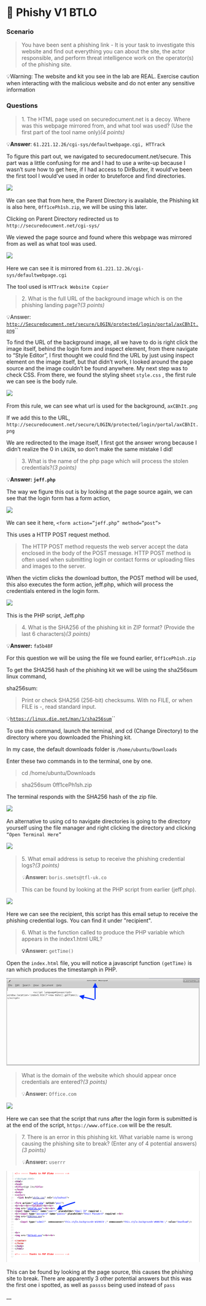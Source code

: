 # 📝 Phishy V1 BTLO

### **Scenario** <a href="#969c9a08-be6b-49c2-8592-b58076e9b0d5" id="969c9a08-be6b-49c2-8592-b58076e9b0d5"></a>

> You have been sent a phishing link - It is your task to investigate this website and find out everything you can about the site, the actor responsible, and perform threat intelligence work on the operator(s) of the phishing site.

💡Warning: The website and kit you see in the lab are REAL. Exercise caution when interacting with the malicious website and do not enter any sensitive information

### Questions <a href="#8bdb9234-725b-4353-a7aa-d8bc7d28521f" id="8bdb9234-725b-4353-a7aa-d8bc7d28521f"></a>

> 1\. The HTML page used on securedocument.net is a decoy. Where was this webpage mirrored from, and what tool was used? (Use the first part of the tool name only)_(4 points)_

💡**Answer**: `61.221.12.26/cgi-sys/defaultwebpage.cgi, HTTrack`

To figure this part out, we navigated to securedocument.net/secure. This part was a little confusing for me and I had to use a write-up because I wasn’t sure how to get here, if I had access to DirBuster, it would’ve been the first tool I would’ve used in order to bruteforce and find directories.

![](<../.gitbook/assets/Screen\_Shot\_2022 03 07\_at\_4.55 (1) (1).57\_PM>)



We can see that from here, the Parent Directory is available, the Phishing kit is also here, `0ff1cePh1sh.zip`, we will be using this later.

Clicking on Parent Directory redirected us to `http://securedocument.net/cgi-sys/`

We viewed the page source and found where this webpage was mirrored from as well as what tool was used.

![](<../.gitbook/assets/Screen\_Shot\_2022 03 07\_at\_5.01 (1).45\_PM>)



Here we can see it is mirrored from `61.221.12.26/cgi-sys/defaultwebpage.cgi`

The tool used is `HTTrack Website Copier`

> 2\. What is the full URL of the background image which is on the phishing landing page?_(3 points)_

💡Answer: [`http://Securedocument.net/secure/L0GIN/protected/login/portal/axCBhIt.png`](http://securedocument.net/secure/L0GIN/protected/login/portal/axCBhIt.png)``

To find the URL of the background image, all we have to do is right click the image itself, behind the login form and inspect element, from there navigate to “Style Editor”, I first thought we could find the URL by just using inspect element on the image itself, but that didn’t work, I looked around the page source and the image couldn’t be found anywhere. My next step was to check CSS. From there, we found the styling sheet `style.css` , the first rule we can see is the body rule.

![](<../.gitbook/assets/Screen\_Shot\_2022 03 07\_at\_5.12 (2).02\_PM>)



From this rule, we can see what url is used for the background, `axCBhIt.png`

If we add this to the URL, `http://securedocument.net/secure/L0GIN/protected/login/portal/axCBhIt.png`

We are redirected to the image itself, I first got the answer wrong because I didn’t realize the 0 in `L0GIN`, so don’t make the same mistake I did!

> 3\. What is the name of the php page which will process the stolen credentials?_(3 points)_

💡**Answer: `jeff.php`**

The way we figure this out is by looking at the page source again, we can see that the login form has a form action,

![](<../.gitbook/assets/Screen\_Shot\_2022 03 07\_at\_5.19 (2).25\_PM>)



We can see it here, `<form action=”jeff.php” method=”post”>`

This uses a HTTP POST request method.

> The HTTP POST method requests the web server accept the data enclosed in the body of the POST message. HTTP POST method is often used when submitting login or contact forms or uploading files and images to the server.

When the victim clicks the download button, the POST method will be used, this also executes the form action, jeff.php, which will process the credentials entered in the login form.

![](<../.gitbook/assets/Screen\_Shot\_2022 03 07\_at\_5.25 (1).44\_PM>)

This is the PHP script, Jeff.php

> 4\. What is the SHA256 of the phishing kit in ZIP format? (Provide the last 6 characters)_(3 points)_

💡**Answer:** `fa5b48F`

For this question we will be using the file we found earlier, `0ff1cePh1sh.zip`

To get the SHA256 hash of the phishing kit we will be using the sha256sum linux command,

sha256sum:

> Print or check SHA256 (256-bit) checksums. With no FILE, or when FILE is -, read standard input.

💡[`https://linux.die.net/man/1/sha256sum`](https://linux.die.net/man/1/sha256sum)``

To use this command, launch the terminal, and cd (Change Directory) to the directory where you downloaded the Phishing kit.

In my case, the default downloads folder is `/home/ubuntu/Downloads`

Enter these two commands in to the terminal, one by one.

> cd /home/ubuntu/Downloads

> sha256sum 0ff1cePh1sh.zip

The terminal responds with the SHA256 hash of the zip file.

![](<../.gitbook/assets/Screen\_Shot\_2022 03 07\_at\_5.39 (2).41\_PM>)

An alternative to using cd to navigate directories is going to the directory yourself using the file manager and right clicking the directory and clicking `“Open Terminal Here”`

![](<../.gitbook/assets/Screen\_Shot\_2022 03 07\_at\_5.36 (1) (1).11\_PM>)

> 5\. What email address is setup to receive the phishing credential logs?_(3 points)_
>
> _💡_**Answer:** `boris.smets@tfl-uk.co`
>
> This can be found by looking at the PHP script from earlier (jeff.php).&#x20;

![](<../.gitbook/assets/Screen\_Shot\_2022 03 07\_at\_5.25 (2).44\_PM>)

Here we can see the recipient, this script has this email setup to receive the phishing credential logs. You can find it under "recipient".

> 6\. What is the function called to produce the PHP variable which appears in the index1.html URL?
>
> **💡Answer:** `getTime()`

Open the `index.html` file, you will notice a javascript function `(getTime)` is ran which produces the timestamph in PHP.

![](<../.gitbook/assets/Screen Shot 2022-03-07 at 7.04.25 PM.png>)

> What is the domain of the website which should appear once credentials are entered?_(3 points)_
>
> 💡**Answer:** `Office.com`

![](<../.gitbook/assets/Screen\_Shot\_2022 03 07\_at\_5.25 (2).44\_PM>)

Here we can see that the script that runs after the login form is submitted is at the end of the script, `https://www.office.com` will be the result.

> 7\. There is an error in this phishing kit. What variable name is wrong causing the phishing site to break? (Enter any of 4 potential answers)_(3 points)_
>
> _💡_**Answer:** `userrr`

![](<../.gitbook/assets/Screen Shot 2022-03-07 at 7.12.53 PM.png>)

This can be found by looking at the page source, this causes the phishing site to break. There are apparently 3 other potential answers but this was the first one i spotted, as well as `passss` being used instead of `pass`

__
